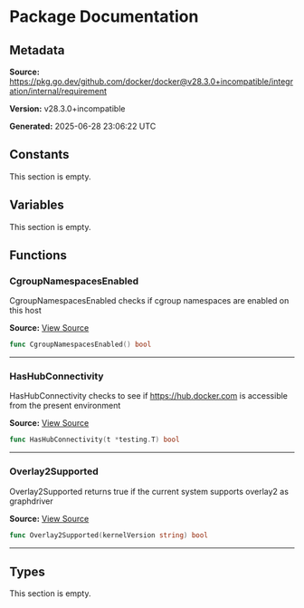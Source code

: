 # Package Documentation

## Metadata

**Source:** https://pkg.go.dev/github.com/docker/docker@v28.3.0+incompatible/integration/internal/requirement

**Version:** v28.3.0+incompatible

**Generated:** 2025-06-28 23:06:22 UTC

## Constants

This section is empty.

## Variables

This section is empty.

## Functions

### CgroupNamespacesEnabled

CgroupNamespacesEnabled checks if cgroup namespaces are enabled on this host

**Source:** [View Source](https://github.com/docker/docker/blob/v28.3.0/integration/internal/requirement/requirement_linux.go#L12)  

```go
func CgroupNamespacesEnabled() bool
```

---

### HasHubConnectivity

HasHubConnectivity checks to see if https://hub.docker.com is
accessible from the present environment

**Source:** [View Source](https://github.com/docker/docker/blob/v28.3.0/integration/internal/requirement/requirement.go#L12)  

```go
func HasHubConnectivity(t *testing.T) bool
```

---

### Overlay2Supported

Overlay2Supported returns true if the current system supports overlay2 as graphdriver

**Source:** [View Source](https://github.com/docker/docker/blob/v28.3.0/integration/internal/requirement/requirement_linux.go#L29)  

```go
func Overlay2Supported(kernelVersion string) bool
```

---

## Types

This section is empty.


